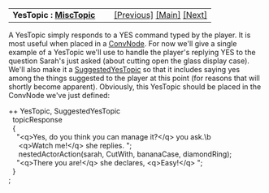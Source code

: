 <table width="100%" data-border="0" data-cellspacing="0"
data-cellpadding="3" data-bgcolor="#C0C0C0">
<colgroup>
<col style="width: 50%" />
<col style="width: 50%" />
</colgroup>
<tbody>
<tr>
<td style="text-align: left;"><strong>YesTopic : <a
href="misctopic.htm">MiscTopic</a><br />
</strong></td>
<td style="text-align: right;"><a href="convnode.htm">[Previous]</a> <a
href="generalintroduction.htm">[Main]</a> <a
href="notopic.htm">[Next]</a></td>
</tr>
</tbody>
</table>

  
A YesTopic simply responds to a YES command typed by the player. It is
most useful when placed in a [ConvNode](convnode.htm). For now we'll
give a single example of a YesTopic we'll use to handle the player's
replying YES to the question Sarah's just asked (about cutting open the
glass display case). We'll also make it a
[SuggestedYesTopic](suggestedyestopic.htm) so that it includes saying
yes among the things suggested to the player at this point (for reasons
that will shortly become apparent). Obviously, this YesTopic should be
placed in the ConvNode we've just defined:  
  
++ YesTopic, SuggestedYesTopic  
  topicResponse  
  {  
    "\<q\>Yes, do you think you can manage it?\</q\> you ask.\b  
     \<q\>Watch me!\</q\> she replies. ";  
     nestedActorAction(sarah, CutWith, bananaCase, diamondRing);  
    "\<q\>There you are!\</q\> she declares, \<q\>Easy!\</q\> ";  
  }  
;  
  
